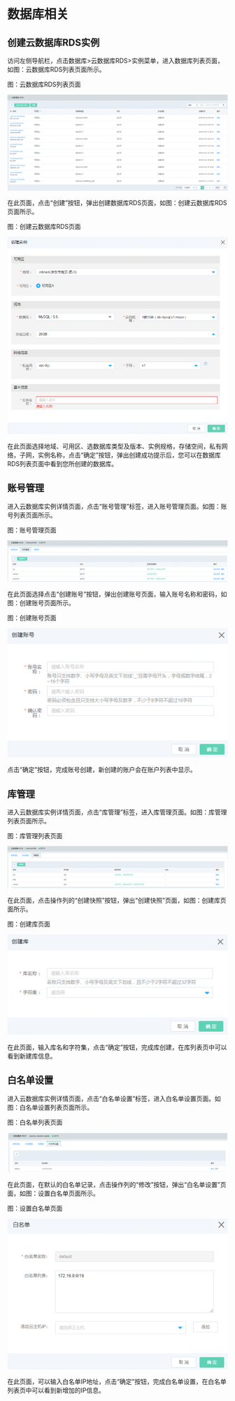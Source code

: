 # 数据库相关

## 创建云数据库RDS实例

访问左侧导航栏，点击数据库>云数据库RDS>实例菜单，进入数据库列表页面，如图：云数据库RDS列表页面所示。

图：云数据库RDS列表页面

![Associated-With-DB-1](../../../../image/JD-Cloud-Mesh/Associated-With-DB-1.png)

在此页面，点击“创建”按钮，弹出创建数据库RDS页面，如图：创建云数据库RDS页面所示。

图：创建云数据库RDS页面

![Associated-With-DB-2](../../../../image/JD-Cloud-Mesh/Associated-With-DB-2.png)

在此页面选择地域、可用区、选数据库类型及版本、实例规格，存储空间，私有网络，子网，实例名称，点击“确定”按钮，弹出创建成功提示后，您可以在数据库RDS列表页面中看到您所创建的数据库。

## 账号管理

进入云数据库实例详情页面，点击“账号管理”标签，进入账号管理页面。如图：账号列表页面所示。

图：账号管理页面

![Associated-With-DB-3](../../../../image/JD-Cloud-Mesh/Associated-With-DB-3.png)

在此页面选择点击“创建账号”按钮，弹出创建账号页面，输入账号名称和密码，如图：创建账号页面所示。

图：创建账号页面

![Associated-With-DB-4](../../../../image/JD-Cloud-Mesh/Associated-With-DB-4.png)

点击“确定”按钮，完成账号创建，新创建的账户会在账户列表中显示。

## 库管理

进入云数据库实例详情页面，点击“库管理”标签，进入库管理页面。如图：库管理列表页面所示。

图：库管理列表页面

![Associated-With-DB-5](../../../../image/JD-Cloud-Mesh/Associated-With-DB-5.png)

在此页面，点击操作列的“创建快照”按钮，弹出“创建快照”页面，如图：创建库页面所示。

图：创建库页面

![Associated-With-DB-6](../../../../image/JD-Cloud-Mesh/Associated-With-DB-6.png)

在此页面，输入库名和字符集，点击“确定”按钮，完成库创建，在库列表页中可以看到新建库信息。

## 白名单设置

进入云数据库实例详情页面，点击“白名单设置”标签，进入白名单设置页面。如图：白名单设置列表页面所示。

图：白名单列表页面

![Associated-With-DB-7](../../../../image/JD-Cloud-Mesh/Associated-With-DB-7.png)

在此页面，在默认的白名单记录，点击操作列的“修改”按钮，弹出“白名单设置”页面，如图：设置白名单页面所示。

图：设置白名单页面

![Associated-With-DB-8](../../../../image/JD-Cloud-Mesh/Associated-With-DB-8.png)

在此页面，可以输入白名单IP地址，点击“确定”按钮，完成白名单设置，在白名单列表页中可以看到新增加的IP信息。
